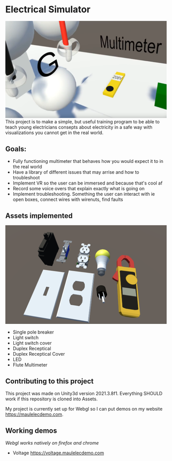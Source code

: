 # Electrical Simulator
![Thumbnail](Images/Thumbnail.png)
This project is to make a simple, but useful training program to be able to teach young electricians consepts about electricity in a safe way with visualizations you cannot get in the real world.

## Goals:
  * Fully functioning multimeter that behaves how you would expect it to in the real world
  * Have a library of different issues that may arrise and how to troubleshoot
  * Implement VR so the user can be immersed and because that's cool af
  * Record some voice overs that explain exactly what is going on
  * Implement troubleshooting. Something the user can interact with ie open boxes, connect wires with wirenuts, find faults

 
 ## Assets implemented
![Assets](Images/Assets.png)
- Single pole breaker
- Light switch
- Light switch cover
- Duplex Receptical
- Duplex Receptical Cover
- LED
- Flute Multimeter

## Contributing to this project
This project was made on Unity3d version 2021.3.8f1. Everything SHOULD work if this repository is cloned into Assets.

My project is currently set up for Webgl so I can put demos on my website https://maulelecdemo.com.

## Working demos
*Webgl works natively on firefox and chrome*
  - Voltage https://voltage.maulelecdemo.com

